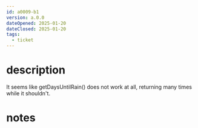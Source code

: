 ```yaml
---
id: a0009-b1
version: a.0.0
dateOpened: 2025-01-20
dateClosed: 2025-01-20
tags:
  - ticket
---
```

# description
It seems like getDaysUntilRain() does not work at all, returning many times while it shouldn't. 
# notes
